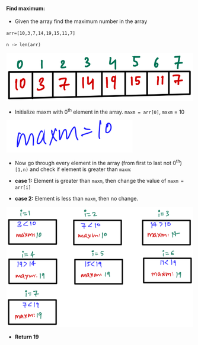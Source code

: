 #### Find maximum:
- Given the array find the maximum number in the array

`arr=[10,3,7,14,19,15,11,7]`

`n -> len(arr)`

![image](https://github.com/mayankdubey1996/DSA_and_Leetcode/blob/main/1.Linear%20Search/images/4.1find_max.png)

- Initialize maxm with 0<sup>th</sup> element in the array. `maxm = arr[0]`, `maxm` = 10

![image](https://github.com/mayankdubey1996/DSA_and_Leetcode/blob/main/1.Linear%20Search/images/4.2find_max.png)

- Now go through every element in the array (from first to last not 0<sup>th</sup>) `[1,n)` and check if element is greater than `maxm`:

- __case 1:__ Element is greater than `maxm`, then change the value of `maxm = arr[i]`

- __case 2:__ Element is less than `maxm`, then no change.

![image](https://github.com/mayankdubey1996/DSA_and_Leetcode/blob/main/1.Linear%20Search/images/4.3find_max.png)

- __Return 19__ 




